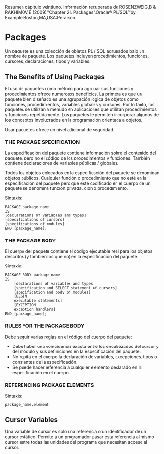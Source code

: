 Resumen cápitulo veintiuno.
Información recuperada de ROSENZWEIG,B &  RAKHIMOV,E (2009)."Chapter 21. Packages".Oracle® PL/SQL™by Example,Boston,MA,USA:Perarson. 

# Packages
Un paquete es una colección de objetos PL / SQL agrupados bajo un nombre de paquete. Los paquetes incluyen procedimientos, funciones, cursores, declaraciones, tipos y variables.

## The Benefits of Using Packages

El uso de paquetes como método para agrupar sus funciones y procedimientos ofrece numerosos beneficios. La primera es que un paquete bien diseñado es una agrupación lógica de objetos como funciones, procedimientos, variables globales y cursores. Por lo tanto, los paquetes se utilizan a menudo en aplicaciones que utilizan procedimientos y funciones repetidamente.
Los paquetes le permiten incorporar algunos de los conceptos involucrados en la programación orientada a objetos.

Usar paquetes ofrece un nivel adicional de seguridad.

### THE PACKAGE SPECIFICATION
La especificación del paquete contiene información sobre el contenido del paquete, pero no el código de los procedimientos y funciones. También contiene declaraciones de variables públicas / globales.

Todos los objetos colocados en la especificación del paquete se denominan objetos públicos. Cualquier función o procedimiento que no esté en la especificación del paquete pero que esté codificado en el cuerpo de un paquete se denomina función privada.
ción o procedimiento.

Sintaxis:

```
PACKAGE package_name
IS
[declarations of variables and types]
[specifications of cursors]
[specifications of modules]
END [package_name];

```
### THE PACKAGE BODY
El cuerpo del paquete contiene el código ejecutable real para los objetos descritos (y también los que no) en la especificación del paquete.

Sintaxis:

```
PACKAGE BODY package_name
IS
	[declarations of variables and types]
	[specification and SELECT statement of cursors]
	[specification and body of modules]
	[BEGIN
	executable statements]
	[EXCEPTION
	exception handlers]
END [package_name];
```

### RULES FOR THE PACKAGE BODY

Debe seguir varias reglas en el código del cuerpo del paquete:

* Debe haber una coincidencia exacta entre los encabezados del cursor y del módulo y sus definiciones en la especificación del paquete.
* No repita en el cuerpo la declaración de variables, excepciones, tipos o constantes de la especificación.
* Se puede hacer referencia a cualquier elemento declarado en la especificación en el cuerpo.


### REFERENCING PACKAGE ELEMENTS

Sintaxis:
```
package_name.element
```


## Cursor Variables

Una variable de cursor es solo una referencia o un identificador de un cursor estático. Permite a un programador pasar esta referencia al mismo cursor entre todas las unidades del programa que necesitan acceso al cursor.







